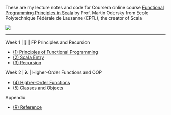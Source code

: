  
These are my lecture notes and code for Coursera online course [Functional Programming Principles in Scala](https://www.coursera.org/learn/scala-functional-programming/home/) by Prof. Martin Odersky from École Polytechnique Fédérale de Lausanne (EPFL), the creator of Scala

![](https://purrgramming.life/wp-content/uploads/2022/03/WeChat-Screenshot_20220226230653-edited.png)

----------

Week 1 | 👋 | FP Principles and Recursion

-   [(1) Principles of Functional Programming](https://purrgramming.life/cs/programming/fp/w1/principles/)
-   [(2) Scala Entry](https://purrgramming.life/cs/programming/fp/w1/scala/)
-   [(3) Recursion](https://purrgramming.life/cs/programming/fp/w1/recursion/)

Week 2 |  **λ**  | Higher-Order Functions and OOP

-   [(4) Higher-Order Functions](https://purrgramming.life/cs/programming/fp/w2/higher-order-functions/)
-   [(5) Classes and Objects](https://purrgramming.life/cs/programming/fp/w2/5-classes-and-objects/)

Appendix

-   [(R) Reference](https://purrgramming.life/cs/programming/fp/r-reference/)
